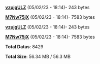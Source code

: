 [**vzujgULZ**](/data/vzujgULZ.txt) (05/02/23 - 18:14)- 243 bytes

[**M7Nw75jX**](/data/M7Nw75jX.txt) (05/02/23 - 18:14)- 7583 bytes

[**vzujgULZ**](/data/vzujgULZ.txt) (05/02/23 - 18:14)- 243 bytes

[**M7Nw75jX**](/data/M7Nw75jX.txt) (05/02/23 - 18:14)- 7583 bytes

**Total Datas**: 8429

**Total Size**: 56.34 MB / 56.3 MB